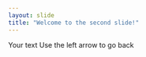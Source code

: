 ```yaml
---
layout: slide
title: "Welcome to the second slide!"
---
```

Your text
Use the left arrow to go back
